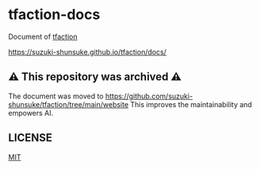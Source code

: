 # tfaction-docs

Document of [tfaction](https://github.com/suzuki-shunsuke/tfaction)

https://suzuki-shunsuke.github.io/tfaction/docs/

## :warning: This repository was archived :warning:

The document was moved to https://github.com/suzuki-shunsuke/tfaction/tree/main/website
This improves the maintainability and empowers AI.

## LICENSE

[MIT](LICENSE)
